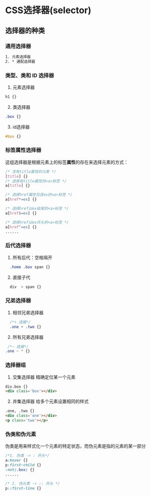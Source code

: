 # CSS选择器(selector)

## 选择器的种类

### 通用选择器
```tex 
1. 元素选择器
2. * 通配选择器
```

### 类型、类和 ID 选择器
1. 元素选择器
```css
h1 {}
```
2. 类选择器
```css
.box {}
```
3. id选择器
```css
#box {}
```


### 标签属性选择器
这组选择器是根据元素上的标签**属性**的存在来选择元素的方式：
```css
/* 含有title属性的元素 */
[title] {}
/* 选择有title属性的<a>标签 */
a[title] {}

/* 选择href属性包含ex的<a>标签 */
a[href*=ex] {}

/* 选择href以ex结尾的<a>标签 */
a[href$=ex] {}

/* 选择href以ex开头的<a>标签 */
a[href^=ex] {}
......
```

### 后代选择器
1. 所有后代：空格隔开
  ```css
    .home .box span {}
  ```
2. 直接子代
  ```css
    div  > span {}
  ```

### 兄弟选择器
1. 相邻兄弟选择器
  ```css
    /*+ 连接*/
    .one + .two {}
  ```
2. 所有兄弟选择器
  ```css
   /*~ 连接*/
  .one ~ * {}
  ```

### 选择器组
1. 交集选择器 
精确定位某一个元素
```html
div.box {}
<div class='box'></div>
```
2. 并集选择器
给多个元素设置相同的样式
```html
.one, .two {}
<div class='one'></div>
<p class='two'></p>
```

### 伪类和伪元素
伪类是用来样式化一个元素的特定状态，而伪元素是指的元素的某一部分
```css
/*1. 伪类 -> : 开头*/
a:hover {}
p:first-child {}
:not(.box) {}
......

/* 2. 伪元素 -> :: 开头 */
p::first-line {}
```




